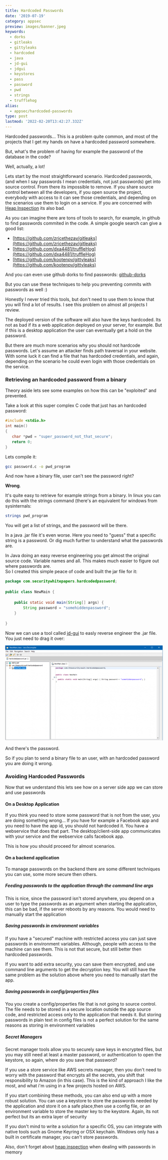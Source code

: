 ```yaml
---
title: Hardcoded Passwords
date: '2019-07-19'
category: appsec
preview: images/banner.jpeg
keywords:
  - dorks
  - gitleaks
  - gittyleaks
  - hardcoded
  - java
  - jd-gui
  - jdgui
  - keystores
  - pass
  - password
  - pwd
  - strings
  - trufflehog
alias:
  - appsec/hardcoded-passwords
type: post
lastmod: '2022-02-20T13:42:27.332Z'
---
```


Hardcoded passwords... This is a problem quite common, and most of the projects that I get my hands on have a hardcoded password somewhere.

But, what's the problem of having for example the password of the database in the code?

Well, actually, a lot!

Lets start by the most straightforward scenario. Hardcoded passwords, (and when I say passwords I mean credentials, not just passwords) get into source control. From there its impossible to remove. If you share source control between all the developers, if you open source the project, everybody with access to it can see those credentials, and depending on the scenarios use them to login on a service. If you are concerned with [Heap Inspection](https://thesecurityvault.com/heap-inspection) its also bad.

As you can imagine there are tons of tools to search, for example, in github to find passwords commited in the code. A simple google search can give a good list:

- [https://github.com/zricethezav/gitleaks](https://github.com/zricethezav/gitleaks)
- [https://github.com/dxa4481/truffleHog](https://github.com/dxa4481/truffleHog)
- [https://github.com/kootenpv/gittyleaks](https://github.com/kootenpv/gittyleaks)

And you can even use github dorks to find passwords: [github-dorks](https://github.com/techgaun/github-dorks)

But you can use these techniques to help you preventing commits with passwords as well :)

Honestly I never tried this tools, but don't need to use them to know that you will find a lot of results. I see this problem on almost all projects I review.

The deployed version of the software will also have the keys hardcoded. Its not as bad if its a web application deployed on your server, for example. But if this is a desktop application the user can eventually get a hold on the password.

But there are much more scenarios why you should not hardcode passwords. Let's assume an attacker finds path traversal in your website. With some luck it can find a file that has hardcoded credentials, and again, depending on the scenario he could even login with those credentials on the service.

### Retrieving an hardcoded password from a binary

Theory aside lets see some examples on how this can be "exploited" and prevented.

Take a look at this super complex C code that just has an hardcoded password:

```c
#include <stdio.h>
int main()
{
   char *pwd = "super_password_not_that_secure";
   return 0;
}
```

Lets compile it:

```bash
gcc password.c -o pwd_program
```

And now have a binary file, user can't see the password right?

**Wrong**.

It's quite easy to retrieve for example strings from a binary. In linux you can do this with the strings command (there's an equivalent for windows from sysinternals:

```bash
strings pwd_program
```

You will get a list of strings, and the password will be there.

In a java .jar file it's even worse. Here you need to "guess" that a specific string is a password. Or dig much further to understand what the passwords are.

In Java doing an easy reverse engineering you get almost the original source code. Variable names and all. This makes much easier to figure out where passwords are.  
So I created this simple peace of code and built the jar file for it:

```java
package com.securitywhitepapers.hardcodedpassword;

public class NewMain {

    public static void main(String[] args) {
        String password = "somehiddenpassword";
    }

}
```

Now we can use a tool called [jd-gui](https://github.com/java-decompiler/jd-gui/releases) to easly reverse engineer the .jar file. You just need to drag it over:

[![source decompiled in jd-gui](images/jdgui.png)](images/jdgui.png)

And there's the password.

So if you plan to send a binary file to an user, with an hardcoded password you are doing it wrong.

### Avoiding Hardcoded Passwords

Now that we understand this lets see how on a server side app we can store and use passwords

#### On a Desktop Application

If you think you need to store some password that is not from the user, you are doing something wrong... If you have for example a Facebook app and you need to have the app id, you should not hardcoded it. You have a webservice that does that part. The desktop/client-side app communicates with your service and the webservice calls facebook app.

This is how you should proceed for almost scenarios.

#### On a backend application

To manage passwords on the backend there are some different techniques you can use, some more secure then others.

##### Feeding passwords to the application through the command line args

This is nice, since the password isn't stored anywhere, you depend on a user to type the passwords as an argument when starting the application, this can be bad, if the server reboots by any reasons. You would need to manually start the application

##### Saving passwords in environment variables

If you have a "secured" machine with restricted access you can just save passwords in environment variables. Although, people with access to the machine can see them. This is not that secure, but still better then hardcoded passwords.

If you want to add extra security, you can save them encrypted, and use command line arguments to get the decryption key. You will still have the same problem as the solution above where you need to manually start the app.

##### Saving passwords in config/properties files

You you create a config/properties file that is not going to source control. The file needs to be stored in a secure location outside the app source code, and restricted access only to the application that needs it. But storing passwords in plain text in config files is not a perfect solution for the same reasons as storing in environment variables

##### Secret Managers

Secret manager tools allow you to securely save keys in encrypted files, but you may still need at least a master password, or authentication to open the keystore, so again, where do you save that password?

If you use a store service like AWS secrets manager, then you don't need to worry with the password that encrypts all the secrets, you shift that responsibility to Amazon (in this case). This is the kind of approach I like the most, and what i'm using in a few projects hosted on AWS.

If you start combining these methods, you can also end up with a more robust solution. You can use a keystore to store the passwords needed by the application and store it on a safe place,then use a config file, or an environment variable to store the master key to the keystore. Again, its not perfect but its an extra layer of security

If you don't mind to write a solution for a specific OS, you can integrate with native tools such as Gnome Keyring or OSX keychain. Windows only has a built in certificate manager, you can't store passwords.

Also, don't forget about [heap inspection](https://thesecurityvault.com/appsec/heap-inspection/) when dealing with passwords in memory
